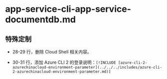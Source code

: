 # app-service-cli-app-service-documentdb.md

## 特殊定制

* 28-29 行，删除 Cloud Shell 相关内容。

* 30-31 行，添加 Azure CLI 2 的登录说明：`[!INCLUDE [azure-cli-2-azurechinacloud-environment-parameter](../../../includes/azure-cli-2-azurechinacloud-environment-parameter.md)]`
